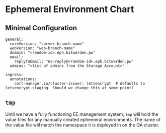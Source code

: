 # Ephemeral Environment Chart
## Minimal Configuration
```
general:
  coreVersion: "server-branch-name"
  webVersion: "web-branch-name"
  domain: "<random-id>.eph.bitwarden.pw"
  email:
    replyToEmail: "no-reply@<random-id>.eph.bitwarden.pw"
  admins: "<list of admins from the Storage Account>"

ingress:
  annotations:
    cert-manager.io/cluster-issuer: letsencrypt  # defaults to letsencrypt-staging. Should we change this at some point?
```

## `tmp`
Until we have a fully functioning EE management system, `tmp` will hold the value files for any manually created
ephemeral environments. The name of the value file will match the namespace it is deployed in on the QA cluster.
